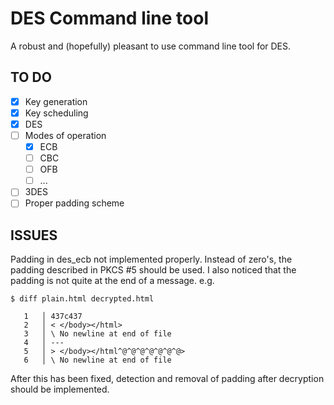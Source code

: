# DES Command line tool

A robust and (hopefully) pleasant to use command line tool for DES.

## TO DO

- [x] Key generation
- [x] Key scheduling
- [x] DES
- [ ] Modes of operation
    - [x] ECB
    - [ ] CBC
    - [ ] OFB
    - [ ] ...
- [ ] 3DES
- [ ] Proper padding scheme

## ISSUES

Padding in des_ecb not implemented properly. Instead of zero's, the padding described in PKCS #5 should be used. I also noticed that the padding is not quite at the end of a message. e.g. 

```
$ diff plain.html decrypted.html

   1   │ 437c437
   2   │ < </body></html>
   3   │ \ No newline at end of file
   4   │ ---
   5   │ > </body></html^@^@^@^@^@^@^@>
   6   │ \ No newline at end of file

```

After this has been fixed, detection and removal of padding after decryption should be implemented.

